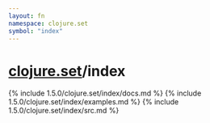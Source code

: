 ```yaml
---
layout: fn
namespace: clojure.set
symbol: "index"
---
```


# [clojure.set](../)/index

{% include 1.5.0/clojure.set/index/docs.md %}
{% include 1.5.0/clojure.set/index/examples.md %}
{% include 1.5.0/clojure.set/index/src.md %}

